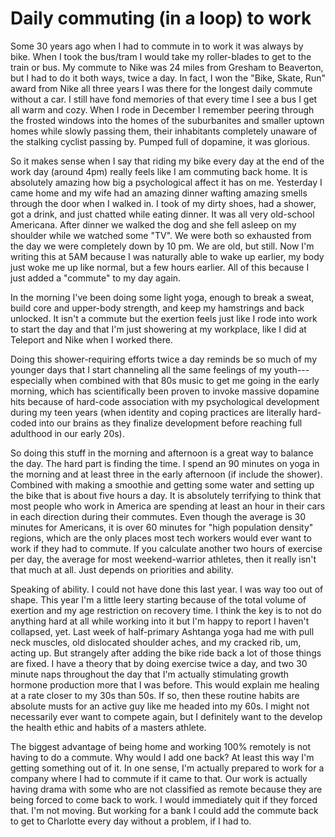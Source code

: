# Daily commuting (in a loop) to work

Some 30 years ago when I had to commute in to work it was always by bike. When I took the bus/tram I would take my roller-blades to get to the train or bus. My commute to Nike was 24 miles from Gresham to Beaverton, but I had to do it both ways, twice a day. In fact, I won the "Bike, Skate, Run" award from Nike all three years I was there for the longest daily commute without a car. I still have fond memories of that every time I see a bus I get all warm and cozy. When I rode in December I remember peering through the frosted windows into the homes of the suburbanites and smaller uptown homes while slowly passing them, their inhabitants completely unaware of the stalking cyclist passing by. Pumped full of dopamine, it was glorious.

So it makes sense when I say that riding my bike every day at the end of the work day (around 4pm) really feels like I am commuting back home. It is absolutely amazing how big a psychological affect it has on me. Yesterday I came home and my wife had an amazing dinner wafting amazing smells through the door when I walked in. I took of my dirty shoes, had a shower, got a drink, and just chatted while eating dinner. It was all very old-school Americana. After dinner we walked the dog and she fell asleep on my shoulder while we watched some "TV". We were both so exhausted from the day we were completely down by 10 pm. We are old, but still. Now I'm writing this at 5AM because I was naturally able to wake up earlier, my body just woke me up like normal, but a few hours earlier. All of this because I just added a "commute" to my day again.

In the morning I've been doing some light yoga, enough to break a sweat, build core and upper-body strength, and keep my hamstrings and back unlocked. It isn't a commute but the exertion feels just like I rode into work to start the day and that I'm just showering at my workplace, like I did at Teleport and Nike when I worked there.

Doing this shower-requiring efforts twice a day reminds be so much of my younger days that I start channeling all the same feelings of my youth---especially when combined with that 80s music to get me going in the early morning, which has scientifically been proven to invoke massive dopamine hits because of hard-code association with my psychological development during my teen years (when identity and coping practices are literally hard-coded into our brains as they finalize development before reaching full adulthood in our early 20s).

So doing this stuff in the morning and afternoon is a great way to balance the day. The hard part is finding the time. I spend an 90 minutes on yoga in the morning and at least three in the early afternoon (if include the shower). Combined with making a smoothie and getting some water and setting up the bike that is about five hours a day. It is absolutely terrifying to think that most people who work in America are spending at least an hour in their cars in each direction during their commutes. Even though the average is 30 minutes for Americans, it is over 60 minutes for "high population density" regions, which are the only places most tech workers would ever want to work if they had to commute. If you calculate another two hours of exercise per day, the average for most weekend-warrior athletes, then it really isn't that much at all. Just depends on priorities and ability.

Speaking of ability. I could not have done this last year. I was way too out of shape. This year I'm a little leery starting because of the total volume of exertion and my age restriction on recovery time. I think the key is to not do anything hard at all while working into it but I'm happy to report I haven't collapsed, yet. Last week of half-primary Ashtanga yoga had me with pull neck muscles, old dislocated shoulder aches, and my cracked rib, um, acting up. But strangely after adding the bike ride back a lot of those things are fixed. I have a theory that by doing exercise twice a day, and two 30 minute naps throughout the day that I'm actually stimulating growth hormone production more that I was before. This would explain me healing at a rate closer to my 30s than 50s. If so, then these routine habits are absolute musts for an active guy like me headed into my 60s. I might not necessarily ever want to compete again, but I definitely want to the develop the health ethic and habits of a masters athlete.

The biggest advantage of being home and working 100% remotely is not having to do a commute. Why would I add one back? At least this way I'm getting something out of it. In one sense, I'm actually prepared to work for a company where I had to commute if it came to that. Our work is actually having drama with some who are not classified as remote because they are being forced to come back to work. I would immediately quit if they forced that. I'm not moving. But working for a bank I could add the commute back to get to Charlotte every day without a problem, if I had to.
